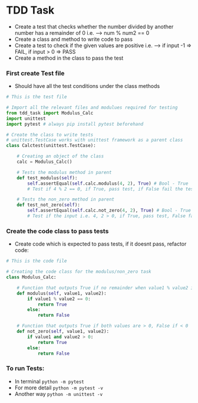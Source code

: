 # TDD Task
- Create a test that checks whether the number 
divided by another number has a remainder of 0 
i.e. --> num % num2 == 0
- Create a class and method to write code to pass
- Create a test to check if the given values are 
positive i.e. --> if input -1 => FAIL, if input > 0 => PASS
- Create a method in the class to pass the test

### First create Test file
- Should have all the test conditions under the 
class methods

```python
# This is the test file

# Import all the relevant files and modulues required for testing
from tdd_task import Modulus_Calc
import unittest
import pytest # always pip install pytest beforehand

# Create the class to write tests
# unittest.TestCase works with unittest framework as a parent class
class Calctest(unittest.TestCase):

    # Creating an object of the class
    calc = Modulus_Calc()

    # Tests the modulus method in parent
    def test_modulus(self):
        self.assertEqual(self.calc.modulus(4, 2), True) # Bool - True
        # Test if 4 % 2 == 0, if True, pass test, if False fail the test

    # Tests the non_zero method in parent
    def test_not_zero(self):
        self.assertEqual(self.calc.not_zero(4, 2), True) # Bool - True
        # Test if the input i.e. 4, 2 > 0, if True, pass test, False fail
```

### Create the code class to pass tests
- Create code which is expected to pass tests,
if it doesnt pass, refactor code:

```python
# This is the code file

# Creating the code class for the modulus/non_zero task
class Modulus_Calc:

    # Function that outputs True if no remainder when value1 % value2 i.e == 0
    def modulus(self, value1, value2):
        if value1 % value2 == 0:
            return True
        else:
            return False

    # Function that outputs True if both values are > 0, False if < 0
    def not_zero(self, value1, value2):
        if value1 and value2 > 0:
            return True
        else:
            return False
```

### To run Tests:
- In terminal `python -m pytest`
- For more detail `python -m pytest -v`
- Another way `python -m unittest -v`